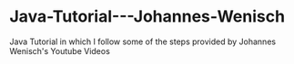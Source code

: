 # Java-Tutorial---Johannes-Wenisch
Java Tutorial in which I follow some of the steps provided by Johannes Wenisch's Youtube Videos
